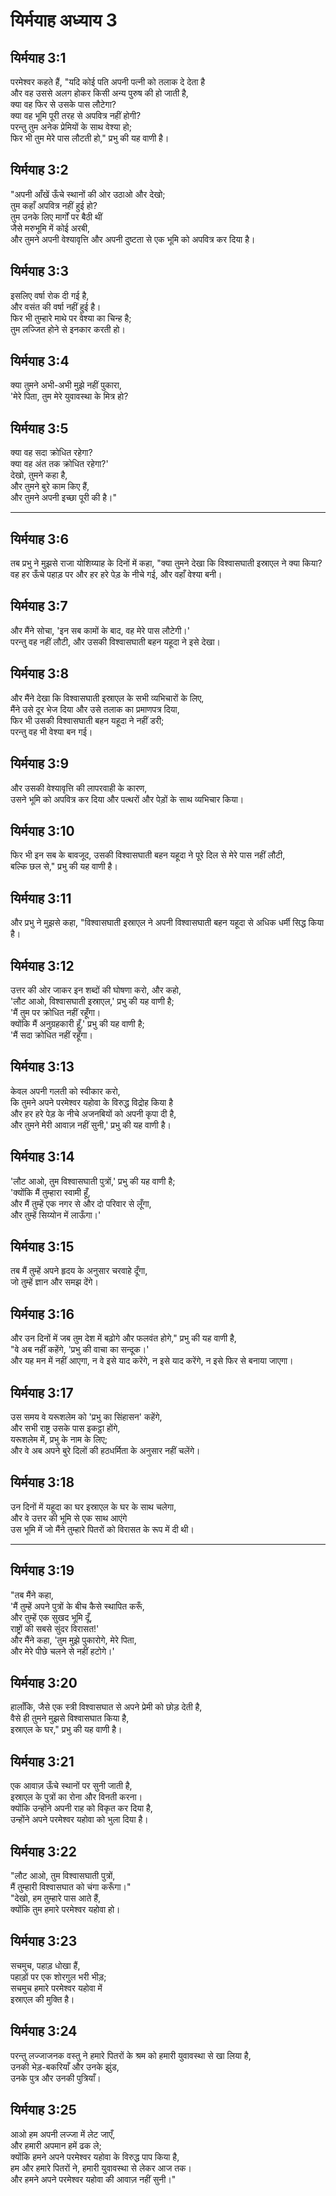 # यिर्मयाह अध्याय 3

## यिर्मयाह 3:1  
परमेश्वर कहते हैं, "यदि कोई पति अपनी पत्नी को तलाक दे देता है  
और वह उससे अलग होकर किसी अन्य पुरुष की हो जाती है,  
क्या वह फिर से उसके पास लौटेगा?  
क्या वह भूमि पूरी तरह से अपवित्र नहीं होगी?  
परन्तु तुम अनेक प्रेमियों के साथ वेश्या हो;  
फिर भी तुम मेरे पास लौटती हो," प्रभु की यह वाणी है।

## यिर्मयाह 3:2  
"अपनी आँखें ऊँचे स्थानों की ओर उठाओ और देखो;  
तुम कहाँ अपवित्र नहीं हुई हो?  
तुम उनके लिए मार्गों पर बैठी थीं  
जैसे मरुभूमि में कोई अरबी,  
और तुमने अपनी वेश्यावृत्ति और अपनी दुष्टता से एक भूमि को अपवित्र कर दिया है।

## यिर्मयाह 3:3  
इसलिए वर्षा रोक दी गई है,  
और वसंत की वर्षा नहीं हुई है।  
फिर भी तुम्हारे माथे पर वेश्या का चिन्ह है;  
तुम लज्जित होने से इनकार करती हो।

## यिर्मयाह 3:4  
क्या तुमने अभी-अभी मुझे नहीं पुकारा,  
'मेरे पिता, तुम मेरे युवावस्था के मित्र हो?

## यिर्मयाह 3:5  
क्या वह सदा क्रोधित रहेगा?  
क्या वह अंत तक क्रोधित रहेगा?'  
देखो, तुमने कहा है,  
और तुमने बुरे काम किए हैं,  
और तुमने अपनी इच्छा पूरी की है।"

---

## यिर्मयाह 3:6  
तब प्रभु ने मुझसे राजा योशिय्याह के दिनों में कहा, "क्या तुमने देखा कि विश्वासघाती इस्राएल ने क्या किया?  
वह हर ऊँचे पहाड़ पर और हर हरे पेड़ के नीचे गई, और वहाँ वेश्या बनी।

## यिर्मयाह 3:7  
और मैंने सोचा, 'इन सब कामों के बाद, वह मेरे पास लौटेगी।'  
परन्तु वह नहीं लौटी, और उसकी विश्वासघाती बहन यहूदा ने इसे देखा।

## यिर्मयाह 3:8  
और मैंने देखा कि विश्वासघाती इस्राएल के सभी व्यभिचारों के लिए,  
मैंने उसे दूर भेज दिया और उसे तलाक का प्रमाणपत्र दिया,  
फिर भी उसकी विश्वासघाती बहन यहूदा ने नहीं डरी;  
परन्तु वह भी वेश्या बन गई।

## यिर्मयाह 3:9  
और उसकी वेश्यावृत्ति की लापरवाही के कारण,  
उसने भूमि को अपवित्र कर दिया और पत्थरों और पेड़ों के साथ व्यभिचार किया।

## यिर्मयाह 3:10  
फिर भी इन सब के बावजूद, उसकी विश्वासघाती बहन यहूदा ने पूरे दिल से मेरे पास नहीं लौटी,  
बल्कि छल से," प्रभु की यह वाणी है।

## यिर्मयाह 3:11  
और प्रभु ने मुझसे कहा, "विश्वासघाती इस्राएल ने अपनी विश्वासघाती बहन यहूदा से अधिक धर्मी सिद्ध किया है।

## यिर्मयाह 3:12  
उत्तर की ओर जाकर इन शब्दों की घोषणा करो, और कहो,  
'लौट आओ, विश्वासघाती इस्राएल,' प्रभु की यह वाणी है;  
'मैं तुम पर क्रोधित नहीं रहूँगा।  
क्योंकि मैं अनुग्रहकारी हूँ,' प्रभु की यह वाणी है;  
'मैं सदा क्रोधित नहीं रहूँगा।

## यिर्मयाह 3:13  
केवल अपनी गलती को स्वीकार करो,  
कि तुमने अपने परमेश्वर यहोवा के विरुद्ध विद्रोह किया है  
और हर हरे पेड़ के नीचे अजनबियों को अपनी कृपा दी है,  
और तुमने मेरी आवाज़ नहीं सुनी,' प्रभु की यह वाणी है।

## यिर्मयाह 3:14  
'लौट आओ, तुम विश्वासघाती पुत्रों,' प्रभु की यह वाणी है;  
'क्योंकि मैं तुम्हारा स्वामी हूँ,  
और मैं तुम्हें एक नगर से और दो परिवार से लूँगा,  
और तुम्हें सिय्योन में लाऊँगा।'

## यिर्मयाह 3:15  
तब मैं तुम्हें अपने हृदय के अनुसार चरवाहे दूँगा,  
जो तुम्हें ज्ञान और समझ देंगे।

## यिर्मयाह 3:16  
और उन दिनों में जब तुम देश में बढ़ोगे और फलवंत होगे," प्रभु की यह वाणी है,  
"वे अब नहीं कहेंगे, 'प्रभु की वाचा का सन्दूक।'  
और यह मन में नहीं आएगा, न वे इसे याद करेंगे, न इसे याद करेंगे, न इसे फिर से बनाया जाएगा।

## यिर्मयाह 3:17  
उस समय वे यरूशलेम को 'प्रभु का सिंहासन' कहेंगे,  
और सभी राष्ट्र उसके पास इकट्ठा होंगे,  
यरूशलेम में, प्रभु के नाम के लिए;  
और वे अब अपने बुरे दिलों की हठधर्मिता के अनुसार नहीं चलेंगे।

## यिर्मयाह 3:18  
उन दिनों में यहूदा का घर इस्राएल के घर के साथ चलेगा,  
और वे उत्तर की भूमि से एक साथ आएंगे  
उस भूमि में जो मैंने तुम्हारे पितरों को विरासत के रूप में दी थी।

---

## यिर्मयाह 3:19  
"तब मैंने कहा,  
'मैं तुम्हें अपने पुत्रों के बीच कैसे स्थापित करूँ,  
और तुम्हें एक सुखद भूमि दूँ,  
राष्ट्रों की सबसे सुंदर विरासत!'  
और मैंने कहा, 'तुम मुझे पुकारोगे, मेरे पिता,  
और मेरे पीछे चलने से नहीं हटोगे।'

## यिर्मयाह 3:20  
हालाँकि, जैसे एक स्त्री विश्वासघात से अपने प्रेमी को छोड़ देती है,  
वैसे ही तुमने मुझसे विश्वासघात किया है,  
इस्राएल के घर," प्रभु की यह वाणी है।

## यिर्मयाह 3:21  
एक आवाज़ ऊँचे स्थानों पर सुनी जाती है,  
इस्राएल के पुत्रों का रोना और विनती करना।  
क्योंकि उन्होंने अपनी राह को विकृत कर दिया है,  
उन्होंने अपने परमेश्वर यहोवा को भुला दिया है।

## यिर्मयाह 3:22  
"लौट आओ, तुम विश्वासघाती पुत्रों,  
मैं तुम्हारी विश्वासघात को चंगा करूँगा।"  
"देखो, हम तुम्हारे पास आते हैं,  
क्योंकि तुम हमारे परमेश्वर यहोवा हो।

## यिर्मयाह 3:23  
सचमुच, पहाड़ धोखा हैं,  
पहाड़ों पर एक शोरगुल भरी भीड़;  
सचमुच हमारे परमेश्वर यहोवा में  
इस्राएल की मुक्ति है।

## यिर्मयाह 3:24  
परन्तु लज्जाजनक वस्तु ने हमारे पितरों के श्रम को हमारी युवावस्था से खा लिया है,  
उनकी भेड़-बकरियाँ और उनके झुंड,  
उनके पुत्र और उनकी पुत्रियाँ।

## यिर्मयाह 3:25  
आओ हम अपनी लज्जा में लेट जाएँ,  
और हमारी अपमान हमें ढक ले;  
क्योंकि हमने अपने परमेश्वर यहोवा के विरुद्ध पाप किया है,  
हम और हमारे पितरों ने, हमारी युवावस्था से लेकर आज तक।  
और हमने अपने परमेश्वर यहोवा की आवाज़ नहीं सुनी।"

